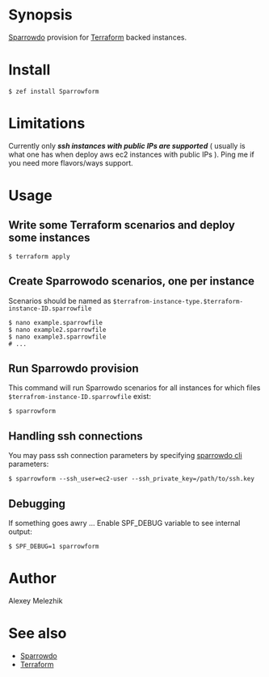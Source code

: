 # Synopsis

[Sparrowdo](https://github.com/melezhik/sparrowdo) provision for [Terraform](https://www.terraform.io) backed instances.

# Install

    $ zef install Sparrowform

# Limitations

Currently only ***ssh instances with public IPs are supported*** ( usually is what one has when deploy aws ec2 instances with public IPs ).
Ping me if you need more flavors/ways support.

# Usage

## Write some Terraform scenarios and deploy some instances

    $ terraform apply

## Create Sparrowodo scenarios, one per instance

Scenarios should be named as `$terrafrom-instance-type.$terraform-instance-ID.sparrowfile`

    $ nano example.sparrowfile
    $ nano example2.sparrowfile
    $ nano example3.sparrowfile
    # ...

## Run Sparrowdo provision

This command will run Sparrowdo scenarios for all instances for which files `$terrafrom-instance-ID.sparrowfile` exist:

    $ sparrowform

## Handling ssh connections

You may pass ssh connection parameters by specifying [sparrowdo cli](https://github.com/melezhik/sparrowdo#sparrowdo-client-command-line-parameters) parameters:

    $ sparrowform --ssh_user=ec2-user --ssh_private_key=/path/to/ssh.key

## Debugging

If something goes awry ... Enable SPF_DEBUG variable to see internal output:

    $ SPF_DEBUG=1 sparrowform


# Author

Alexey Melezhik


# See also

* [Sparrowdo](https://github.com/melezhik/sparrowdo)
* [Terraform](https://www.terraform.io)
